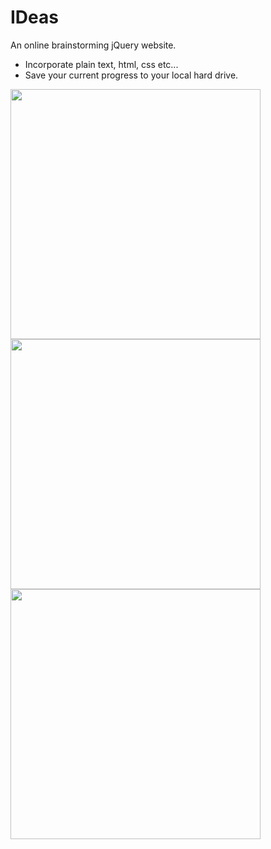 # IDeas
An online brainstorming jQuery website.

<ul>
<li>Incorporate plain text, html, css etc...
</li>
<li>Save your current progress to your local hard drive.</li>
</ul>

 <img src="http://triosdevelopers.com/~M.Orlinski/images/Screenshots/IDeasPreviewScreenshot.JPG" height="400" width="auto"> 
 <img src="http://triosdevelopers.com/~M.Orlinski/images/Screenshots/IDeasScreenshot.JPG" height="400" width="auto"> 
 <img src="http://triosdevelopers.com/~M.Orlinski/images/Screenshots/IDeasScreenshot2.JPG" height="400" width="auto"> 
